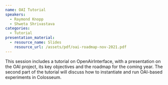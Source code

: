 ```yaml
---
name: OAI Tutorial
speakers:
  - Raymond Knopp
  - Shweta Shrivastava
categories:
  - Tutorial
presentation_material:
  - resource_name: Slides
    resource_url: /assets/pdf/oai-roadmap-nov-2021.pdf
---
```


This session includes a tutorial on OpenAirInterface, with a presentation on the OAI project, its key objectives and the roadmap for the coming year. The second part of the tutorial will discuss how to instantiate and run OAI-based experiments in Colosseum.